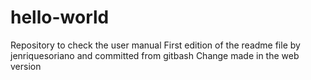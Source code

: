 # hello-world
Repository to check the user manual
First edition of the readme file by jenriquesoriano and committed from gitbash 
Change made in the web version
